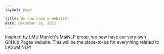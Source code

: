 ```yaml
---
layout: page

title: We now have a website!
date: December 26, 2023
---
```


Inspired by LMU Munich's [MaiNLP](https://mainlp.github.io/) group, we now have our very own GitHub Pages website. This will be the place-to-be for everything related to LAGoM NLP!